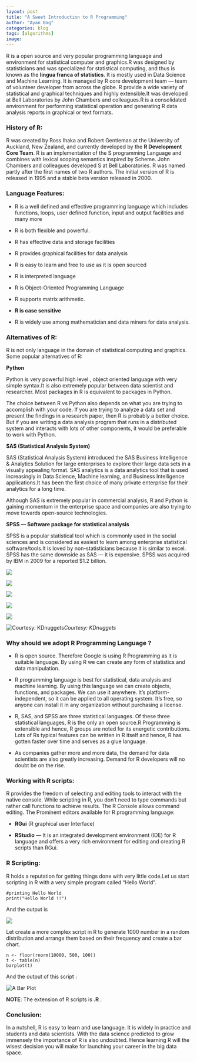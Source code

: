 ```yaml
---
layout: post
title: "A Sweet Introduction to R Programming"
author: "Ayan Bag"
categories: blog
tags: [algorithms]
image: 
---
```


R is a open source and very popular programming language and environment for statistical computer and graphics.R was designed by statisticians and was specialized for statistical computing, and thus is known as the **lingua franca of statistics**. It is mostly used in Data Science and Machine Learning. It is managed by R core development team — team of volunteer developer from across the globe. R provide a wide variety of statistical and graphical techniques and highly extensible.It was developed at Bell Laboratories by John Chambers and colleagues.R is a consolidated environment for performing statistical operation and generating R data analysis reports in graphical or text formats.

### History of R:

R was created by Ross Ihaka and Robert Gentleman at the University of Auckland, New Zealand, and currently developed by the **R Development Core Team**. R is an implementation of the S programming Language and combines with lexical scoping semantics inspired by Scheme. John Chambers and colleagues developed S at Bell Laboratories. R was named partly after the first names of two R authors. The initial version of R is released in 1995 and a stable beta version released in 2000.

### **Language Features:**

* R is a well defined and effective programming language which includes functions, loops, user defined function, input and output facilities and many more

* R is both flexible and powerful.

* R has effective data and storage facilities

* R provides graphical facilities for data analysis

* R is easy to learn and free to use as it is open sourced

* R is interpreted language

* R is Object-Oriented Programming Language

* R supports matrix arithmetic.

* **R is case sensitive**

* R is widely use among mathematician and data miners for data analysis.

### Alternatives of R:

R is not only language in the domain of statistical computing and graphics. Some popular alternatives of R:

**Python**

Python is very powerful high level , object oriented language with very simple syntax.It is also extremely popular between data scientist and researcher. Most packages in R is equivalent to packages in Python.

The choice between R vs Python also depends on what you are trying to accomplish with your code. If you are trying to analyze a data set and present the findings in a research paper, then R is probably a better choice. But if you are writing a data analysis program that runs in a distributed system and interacts with lots of other components, it would be preferable to work with Python.

**SAS (Statistical Analysis System)**

SAS (Statistical Analysis System) introduced the SAS Business Intelligence & Analytics Solution for large enterprises to explore their large data sets in a visually appealing format. SAS analytics is a data analytics tool that is used increasingly in Data Science, Machine learning, and Business Intelligence applications.It has been the first choice of many private enterprise for their analytics for a long time.

Although SAS is extremely popular in commercial analysis, R and Python is gaining momentum in the enterprise space and companies are also trying to move towards open-source technologies.

**SPSS — Software package for statistical analysis**

SPSS is a popular statistical tool which is commonly used in the social sciences and is considered as easiest to learn among enterprise statistical software/tools.It is loved by non-statisticians because it is similar to excel. SPSS has the same downside as SAS — it is expensive. SPSS was acquired by IBM in 2009 for a reported $1.2 billion.

![](https://cdn-images-1.medium.com/max/2274/1*Jkpt7Ywss4vYTaQdWTIjqg.png)

![](https://cdn-images-1.medium.com/max/2234/1*3OURUMzIYZcffJJySqkmNQ.png)

![](https://cdn-images-1.medium.com/max/2056/1*_5dHmiblEoV-fhNKWa1dTg.png)

![](https://cdn-images-1.medium.com/max/2000/1*Spwo0Svq4QQah4HT5qlbdw.png)

![](https://cdn-images-1.medium.com/max/2000/1*QM7lomuFrx3SSBC-J_ZdQg.png)

![Courtesy: KDnuggets](https://cdn-images-1.medium.com/max/2000/1*JRyxaCTrH0USsEgcKNWGeg.png)*Courtesy: KDnuggets*

### Why should we adopt R Programming Language ?

* R is open source. Therefore Google is using R Programming as it is suitable language. By using R we can create any form of statistics and data manipulation.

* R programming language is best for statistical, data analysis and machine learning. By using this language we can create objects, functions, and packages. We can use it anywhere. It’s platform- independent, so it can be applied to all operating system. It’s free, so anyone can install it in any organization without purchasing a license.

* R, SAS, and SPSS are three statistical languages. Of these three statistical languages, R is the only an open source.R Programming is extensible and hence, R groups are noted for its energetic contributions. Lots of Rs typical features can be written in R itself and hence, R has gotten faster over time and serves as a glue language.

* As companies gather more and more data, the demand for data scientists are also greatly increasing. Demand for R developers will no doubt be on the rise.

### Working with R scripts:

R provides the freedom of selecting and editing tools to interact with the native console. While scripting in R, you don’t need to type commands but rather call functions to achieve results. The R Console allows command editing.
The Prominent editors available for R programming language:

* **RGui** (R graphical user Interface)

* **RStudio** — It is an integrated development environment (IDE) for R language and offers a very rich environment for editing and creating R scripts than RGui.

### R Scripting:

R holds a reputation for getting things done with very little code.Let us start scripting in R with a very simple program called “Hello World”.

    #printing Hello World
    print("Hello World !!")

And the output is

![](https://cdn-images-1.medium.com/max/2000/1*zywml41VkW2DhIngnYCErw.png)

Let create a more complex script in R to generate 1000 number in a random distribution and arrange them based on their frequency and create a bar chart.

    n <- floor(rnorm(10000, 500, 100)) 
    t <- table(n) 
    barplot(t)

And the output of this script :

![A Bar Plot](https://cdn-images-1.medium.com/max/2000/1*M6I-O1tIT0EAkx7VNStMVg.png)

**NOTE**: The extension of R scripts is **.R** .

### Conclusion:

In a nutshell, R is easy to learn and use language. It is widely in practice and students and data scientists. With the data science predicted to grow immensely the importance of R is also undoubted. Hence learning R will the wisest decision you will make for launching your career in the big data space.

